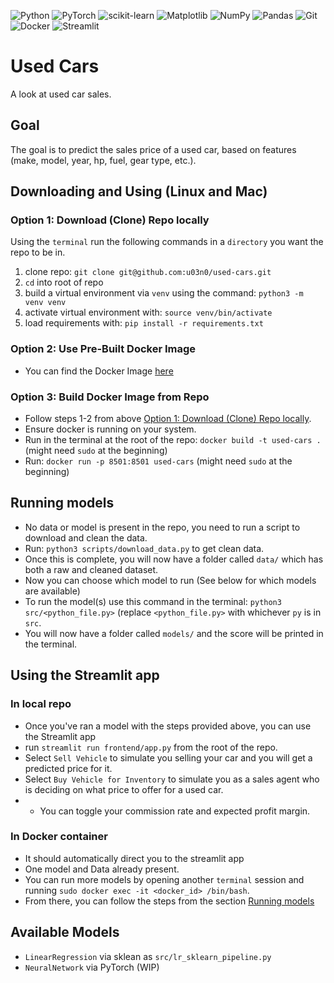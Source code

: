 ![Python](https://img.shields.io/badge/python-3670A0?style=for-the-badge&logo=python&logoColor=ffdd54)
![PyTorch](https://img.shields.io/badge/PyTorch-%23EE4C2C.svg?style=for-the-badge&logo=PyTorch&logoColor=white)
![scikit-learn](https://img.shields.io/badge/scikit--learn-%23F7931E.svg?style=for-the-badge&logo=scikit-learn&logoColor=white)
![Matplotlib](https://img.shields.io/badge/Matplotlib-%23ffffff.svg?style=for-the-badge&logo=Matplotlib&logoColor=black)
![NumPy](https://img.shields.io/badge/numpy-%23013243.svg?style=for-the-badge&logo=numpy&logoColor=white)
![Pandas](https://img.shields.io/badge/pandas-%23150458.svg?style=for-the-badge&logo=pandas&logoColor=white)
![Git](https://img.shields.io/badge/git-%23F05033.svg?style=for-the-badge&logo=git&logoColor=white)
![Docker](https://img.shields.io/badge/docker-%230db7ed.svg?style=for-the-badge&logo=docker&logoColor=white)
![Streamlit](https://img.shields.io/badge/Streamlit-%23FE4B4B.svg?style=for-the-badge&logo=streamlit&logoColor=white)

# Used Cars
A look at used car sales.

## Goal
The goal is to predict the sales price of a used car, based on features (make, model, year, hp, fuel, gear type, etc.).
   
## Downloading and Using (Linux and Mac)
### Option 1: Download (Clone) Repo locally 
Using the `terminal` run the following commands in a `directory` you want the repo to be in.
1. clone repo: `git clone git@github.com:u03n0/used-cars.git`
2. `cd` into root of repo
3. build a virtual environment via `venv` using the command: `python3 -m venv venv`
4. activate virtual environment with: `source venv/bin/activate`
5. load requirements with: `pip install -r requirements.txt`
### Option 2: Use Pre-Built Docker Image
- You can find the Docker Image [here](https://hub.docker.com/repository/docker/u03n0/used-cars/general)
### Option 3: Build Docker Image from Repo
-  Follow steps 1-2 from above [Option 1: Download (Clone) Repo locally](#option-1).
-  Ensure docker is running on your system.
-  Run in the terminal at the root of the repo: `docker build -t used-cars .` (might need `sudo` at the beginning)
-  Run: `docker run -p 8501:8501 used-cars` (might need `sudo` at the beginning)
## Running models
- No data or model is present in the repo, you need to run a script to download and clean the data.
- Run: `python3 scripts/download_data.py` to get clean data.
- Once this is complete, you will now have a folder called `data/` which has both a raw and cleaned dataset.
- Now you can choose which model to run (See below for which models are available)
- To run the model(s) use this command in the terminal: `python3 src/<python_file.py>` (replace `<python_file.py>` with whichever `py` is in `src`.
- You will now have a folder called `models/` and the score will be printed in the terminal.

## Using the Streamlit app
### In local repo
- Once you've ran a model with the steps provided above, you can use the Streamlit app
- run `streamlit run frontend/app.py` from the root of the repo.
- Select `Sell Vehicle` to simulate you selling your car and you will get a predicted price for it.
- Select `Buy Vehicle for Inventory` to simulate you as a sales agent who is deciding on what price to offer for a used car.
- - You can toggle your commission rate and expected profit margin.
### In Docker container
- It should automatically direct you to the streamlit app
- One model and Data already present.
- You can run more models by opening another `terminal` session and running `sudo docker exec -it <docker_id> /bin/bash`.
- From there, you can follow the steps from the section [Running models](#running-models)

## Available Models
- `LinearRegression` via sklean as `src/lr_sklearn_pipeline.py`
- `NeuralNetwork` via PyTorch (WIP)
